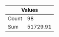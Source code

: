 <table>
  <thead>
    <tr>
      <th colspan="2">Values</th>
    </tr>
  </thead>
  <tbody>
    <tr>
      <td>Count</td>
      <td>98</td>
    </tr>
    <tr>
      <td>Sum</td>
      <td>51729.91</td>
    </tr>
  </tbody>
</table>